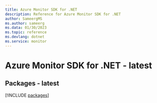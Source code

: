 ```yaml
---
title: Azure Monitor SDK for .NET
description: Reference for Azure Monitor SDK for .NET
author: SameergMS
ms.author: sameerg
ms.data: 01/30/2023
ms.topic: reference
ms.devlang: dotnet
ms.service: monitor
---
```

# Azure Monitor SDK for .NET - latest
## Packages - latest
[!INCLUDE [packages](monitor-index.md)]